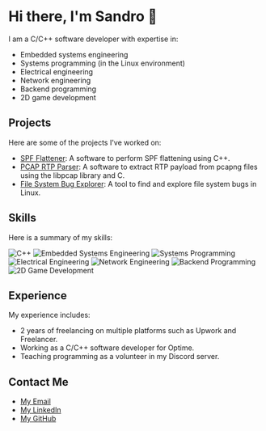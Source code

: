 # Hi there, I'm Sandro 👋

I am a C/C++ software developer with expertise in:

- Embedded systems engineering
- Systems programming (in the Linux environment)
- Electrical engineering
- Network engineering
- Backend programming
- 2D game development

## Projects

Here are some of the projects I've worked on:

- [SPF Flattener](https://github.com/SANDRUX/spf-flattener): A software to perform SPF flattening using C++.
- [PCAP RTP Parser](https://github.com/SANDRUX/pcap-rtp-parser): A software to extract RTP payload from pcapng files using the libpcap library and C.
- [File System Bug Explorer](https://github.com/SANDRUX/File-system-bug-explore): A tool to find and explore file system bugs in Linux.

## Skills

Here is a summary of my skills:

![C++](https://img.shields.io/badge/C++-★★★★★-blue)
![Embedded Systems Engineering](https://img.shields.io/badge/Embedded%20Systems%20Engineering-★★★★★-blue)
![Systems Programming](https://img.shields.io/badge/Systems%20Programming-★★★★★-blue)
![Electrical Engineering](https://img.shields.io/badge/Electrical%20Engineering-★★★★☆-blue)
![Network Engineering](https://img.shields.io/badge/Network%20Engineering-★★★☆☆-blue)
![Backend Programming](https://img.shields.io/badge/Backend%20Programming-★★★☆☆-blue)
![2D Game Development](https://img.shields.io/badge/2D%20Game%20Development-★★★☆☆-blue)

## Experience

My experience includes:

- 2 years of freelancing on multiple platforms such as Upwork and Freelancer.
- Working as a C/C++ software developer for Optime.
- Teaching programming as a volunteer in my Discord server.

## Contact Me

- [My Email](mailto:stutberidze@optime.dev)
- [My LinkedIn](https://www.linkedin.com/in/sandro-tutberidze-74b881201)
- [My GitHub](https://github.com/SANDRUX/SANDRUX)
